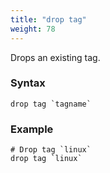 ```yaml
---
title: "drop tag"
weight: 78
---
```


Drops an existing tag.

### Syntax

	drop tag `tagname`


### Example

	# Drop tag `linux`
	drop tag `linux`
